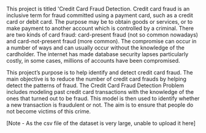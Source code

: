 This project is titled 'Credit Card Fraud Detection. Credit card fraud is an inclusive term for fraud committed using a payment card, such as a credit card or debit card. The purpose may be to obtain goods or services, or to make payment to another account which is controlled by a criminal. There are two kinds of card fraud: card-present fraud (not so common nowadays) and card-not-present fraud (more common). The compromise can occur in a number of ways and can usually occur without the knowledge of the cardholder. The internet has made database security lapses particularly costly, in some cases, millions of accounts have been compromised.

This project’s purpose is to help identify and detect credit card fraud. The main objective is to reduce the number of credit card frauds by helping detect the patterns of fraud. The Credit Card Fraud Detection Problem includes modeling past credit card transactions with the knowledge of the ones that turned out to be fraud. This model is then used to identify whether a new transaction is fraudulent or not. The aim is to ensure that people do not become victims of this crime.




[Note - As the csv file of the dataset is very large, unable to upload it here]
